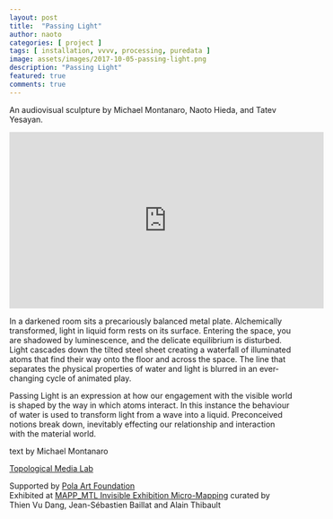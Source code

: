 ```yaml
---
layout: post
title:  "Passing Light"
author: naoto
categories: [ project ]
tags: [ installation, vvvv, processing, puredata ]
image: assets/images/2017-10-05-passing-light.png
description: "Passing Light"
featured: true
comments: true
---
```


An audiovisual sculpture by Michael Montanaro, Naoto Hieda, and Tatev Yesayan.

<iframe src="https://player.vimeo.com/video/284825483?title=0&byline=0&portrait=0" width="560" height="315" frameborder="0" webkitallowfullscreen mozallowfullscreen allowfullscreen></iframe>

In a darkened room sits a precariously balanced metal plate. Alchemically transformed, light in
liquid form rests on its surface. Entering the space, you are shadowed by luminescence, and the
delicate equilibrium is disturbed. Light cascades down the tilted steel sheet creating a waterfall
of illuminated atoms that find their way onto the floor and across the space. The line that
separates the physical properties of water and light is blurred in an ever-changing cycle of
animated play.

Passing Light is an expression at how our engagement with the visible world is shaped by the
way in which atoms interact. In this instance the behaviour of water is used to transform light
from a wave into a liquid. Preconceived notions break down, inevitably effecting our
relationship and interaction with the material world.

text by Michael Montanaro

<a href="http://topologicalmedialab.net/" target="_blank">Topological Media Lab</a>

Supported by <a href="http://www.pola-art-foundation.jp/" target="_blank">Pola Art Foundation</a><br />
Exhibited at <a href="https://www.mappmtl.com/invisible" target="_blank">MAPP_MTL Invisible Exhibition Micro-Mapping</a> curated by Thien Vu Dang, Jean-Sébastien Baillat and Alain Thibault<br />
